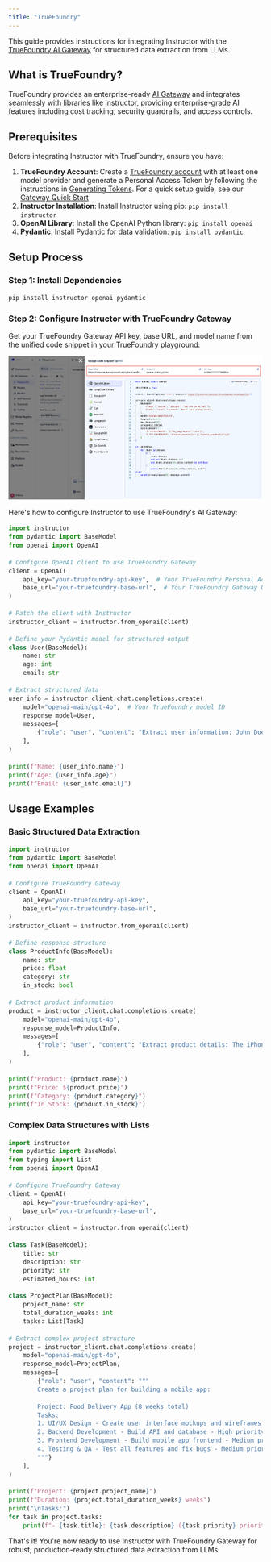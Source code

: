 ```yaml
---
title: "TrueFoundry"
---
```


This guide provides instructions for integrating Instructor with the [TrueFoundry AI Gateway](https://www.truefoundry.com/ai-gateway) for structured data extraction from LLMs.

## What is TrueFoundry?

TrueFoundry provides an enterprise-ready [AI Gateway](https://www.truefoundry.com/ai-gateway) and integrates seamlessly with libraries like instructor, providing enterprise-grade AI features including cost tracking, security guardrails, and access controls.

## Prerequisites

Before integrating Instructor with TrueFoundry, ensure you have:

1. **TrueFoundry Account**: Create a [TrueFoundry account](https://www.truefoundry.com/register) with at least one model provider and generate a Personal Access Token by following the instructions in [Generating Tokens](/gateway/authentication). For a quick setup guide, see our [Gateway Quick Start](https://docs.truefoundry.com/gateway/quick-start)
2. **Instructor Installation**: Install Instructor using pip: `pip install instructor`
3. **OpenAI Library**: Install the OpenAI Python library: `pip install openai`
4. **Pydantic**: Install Pydantic for data validation: `pip install pydantic`

## Setup Process

### Step 1: Install Dependencies

```bash
pip install instructor openai pydantic
```

### Step 2: Configure Instructor with TrueFoundry Gateway

Get your TrueFoundry Gateway API key, base URL, and model name from the unified code snippet in your TrueFoundry playground:

<Frame>
  <img src="../img/new-code-snippet.png" />
</Frame>

Here's how to configure Instructor to use TrueFoundry's AI Gateway:

```python
import instructor
from pydantic import BaseModel
from openai import OpenAI

# Configure OpenAI client to use TrueFoundry Gateway
client = OpenAI(
    api_key="your-truefoundry-api-key",  # Your TrueFoundry Personal Access Token
    base_url="your-truefoundry-base-url",  # Your TrueFoundry Gateway URL
)

# Patch the client with Instructor
instructor_client = instructor.from_openai(client)

# Define your Pydantic model for structured output
class User(BaseModel):
    name: str
    age: int
    email: str

# Extract structured data
user_info = instructor_client.chat.completions.create(
    model="openai-main/gpt-4o",  # Your TrueFoundry model ID
    response_model=User,
    messages=[
        {"role": "user", "content": "Extract user information: John Doe is 30 years old and his email is john@example.com"}
    ],
)

print(f"Name: {user_info.name}")
print(f"Age: {user_info.age}")
print(f"Email: {user_info.email}")
```

## Usage Examples

### Basic Structured Data Extraction

```python
import instructor
from pydantic import BaseModel
from openai import OpenAI

# Configure TrueFoundry Gateway
client = OpenAI(
    api_key="your-truefoundry-api-key",
    base_url="your-truefoundry-base-url",
)
instructor_client = instructor.from_openai(client)

# Define response structure
class ProductInfo(BaseModel):
    name: str
    price: float
    category: str
    in_stock: bool

# Extract product information
product = instructor_client.chat.completions.create(
    model="openai-main/gpt-4o",
    response_model=ProductInfo,
    messages=[
        {"role": "user", "content": "Extract product details: The iPhone 15 Pro costs $999, it's in the Electronics category and is currently available in stock."}
    ],
)

print(f"Product: {product.name}")
print(f"Price: ${product.price}")
print(f"Category: {product.category}")
print(f"In Stock: {product.in_stock}")
```

### Complex Data Structures with Lists

```python
import instructor
from pydantic import BaseModel
from typing import List
from openai import OpenAI

# Configure TrueFoundry Gateway
client = OpenAI(
    api_key="your-truefoundry-api-key",
    base_url="your-truefoundry-base-url",
)
instructor_client = instructor.from_openai(client)

class Task(BaseModel):
    title: str
    description: str
    priority: str
    estimated_hours: int

class ProjectPlan(BaseModel):
    project_name: str
    total_duration_weeks: int
    tasks: List[Task]

# Extract complex project structure
project = instructor_client.chat.completions.create(
    model="openai-main/gpt-4o",
    response_model=ProjectPlan,
    messages=[
        {"role": "user", "content": """
        Create a project plan for building a mobile app:
        
        Project: Food Delivery App (8 weeks total)
        Tasks:
        1. UI/UX Design - Create user interface mockups and wireframes - High priority - 2 weeks
        2. Backend Development - Build API and database - High priority - 3 weeks  
        3. Frontend Development - Build mobile app frontend - Medium priority - 2 weeks
        4. Testing & QA - Test all features and fix bugs - Medium priority - 1 week
        """}
    ],
)

print(f"Project: {project.project_name}")
print(f"Duration: {project.total_duration_weeks} weeks")
print("\nTasks:")
for task in project.tasks:
    print(f"- {task.title}: {task.description} ({task.priority} priority, {task.estimated_hours} weeks)")
```


That's it! You're now ready to use Instructor with TrueFoundry Gateway for robust, production-ready structured data extraction from LLMs.
